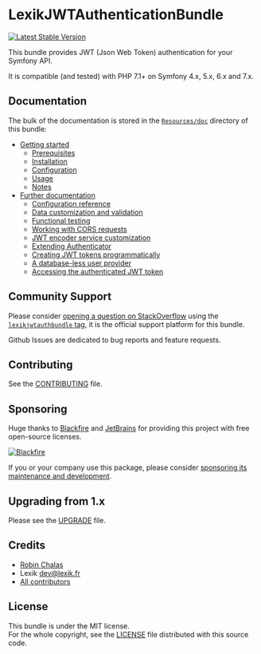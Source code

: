 LexikJWTAuthenticationBundle
============================

[![Latest Stable Version](https://poser.pugx.org/lexik/jwt-authentication-bundle/v/stable.svg)](https://packagist.org/packages/lexik/jwt-authentication-bundle)

This bundle provides JWT (Json Web Token) authentication for your Symfony API.

It is compatible (and tested) with PHP 7.1+ on Symfony 4.x, 5.x, 6.x and 7.x.

Documentation
-------------

The bulk of the documentation is stored in the [`Resources/doc`](Resources/doc/index.rst) directory of this bundle:

* [Getting started](Resources/doc/index.rst#getting-started)
  * [Prerequisites](Resources/doc/index.rst#prerequisites)
  * [Installation](Resources/doc/index.rst#installation)
  * [Configuration](Resources/doc/index.rst#configuration)
  * [Usage](Resources/doc/index.rst#usage)
  * [Notes](Resources/doc/index.rst#notes)
* [Further documentation](Resources/doc/index.rst#further-documentation)
  * [Configuration reference](Resources/doc/1-configuration-reference.rst)
  * [Data customization and validation](Resources/doc/2-data-customization.rst)
  * [Functional testing](Resources/doc/3-functional-testing.rst)
  * [Working with CORS requests](Resources/doc/4-cors-requests.rst)
  * [JWT encoder service customization](Resources/doc/5-encoder-service.rst)
  * [Extending Authenticator](Resources/doc/6-extending-jwt-authenticator.rst)
  * [Creating JWT tokens programmatically](Resources/doc/7-manual-token-creation.rst)
  * [A database-less user provider](Resources/doc/8-jwt-user-provider.rst)
  * [Accessing the authenticated JWT token](Resources/doc/9-access-authenticated-jwt-token.rst)

Community Support
-----------------

Please consider [opening a question on StackOverflow](http://stackoverflow.com/questions/ask) using the [`lexikjwtauthbundle` tag](http://stackoverflow.com/questions/tagged/lexikjwtauthbundle),  it is the official support platform for this bundle.
  
Github Issues are dedicated to bug reports and feature requests.

Contributing
------------

See the [CONTRIBUTING](CONTRIBUTING.md) file.


Sponsoring
----------

Huge thanks to [Blackfire](https://blackfire.io) and [JetBrains](https://jetbrains.com) for providing this project with free open-source licenses.

[![Blackfire](https://user-images.githubusercontent.com/7502063/178457752-520de30a-a2bc-4529-983b-6a3ff4f76045.png)](https://blackfire.io)

If you or your company use this package, please consider [sponsoring its maintenance and development](https://github.com/sponsors/chalasr).

Upgrading from 1.x
-------------------

Please see the [UPGRADE](UPGRADE-2.0.md) file.

Credits
-------

* [Robin Chalas](https://github.com/chalasr)
* Lexik <dev@lexik.fr>
* [All contributors](https://github.com/lexik/LexikJWTAuthenticationBundle/graphs/contributors)

License
-------

This bundle is under the MIT license.  
For the whole copyright, see the [LICENSE](LICENSE) file distributed with this source code.
